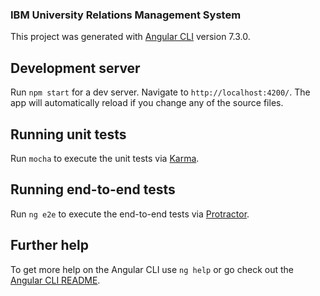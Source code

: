 ### IBM University Relations Management System
This project was generated with [Angular CLI](https://github.com/angular/angular-cli) version 7.3.0.

## Development server

Run `npm start` for a dev server. Navigate to `http://localhost:4200/`. The app will automatically reload if you change any of the source files.


## Running unit tests

Run `mocha` to execute the unit tests via [Karma](https://karma-runner.github.io).

## Running end-to-end tests

Run `ng e2e` to execute the end-to-end tests via [Protractor](http://www.protractortest.org/).

## Further help

To get more help on the Angular CLI use `ng help` or go check out the [Angular CLI README](https://github.com/angular/angular-cli/blob/master/README.md).


